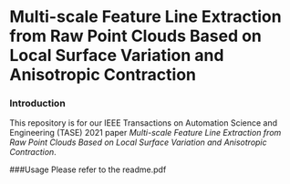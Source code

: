 # Multi-scale Feature Line Extraction from Raw Point Clouds Based on Local Surface Variation and Anisotropic Contraction

### Introduction
This repository is for our IEEE Transactions on Automation Science and Engineering (TASE) 2021 paper _Multi-scale Feature Line Extraction from Raw Point Clouds Based on Local Surface Variation and Anisotropic Contraction_. 

###Usage
Please refer to the readme.pdf
